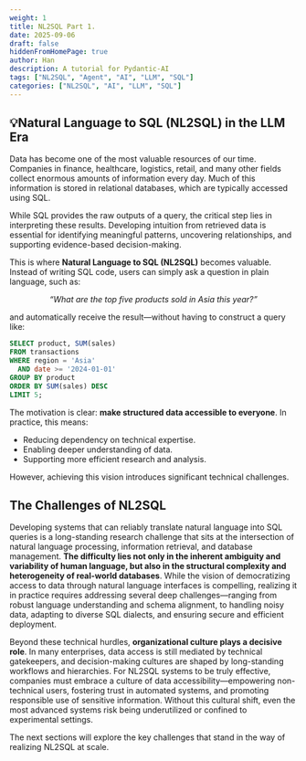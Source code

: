 ```yaml
---
weight: 1
title: NL2SQL Part 1.
date: 2025-09-06
draft: false
hiddenFromHomePage: true
author: Han
description: A tutorial for Pydantic-AI
tags: ["NL2SQL", "Agent", "AI", "LLM", "SQL"]
categories: ["NL2SQL", "AI", "LLM", "SQL"]
---
```


## 💡Natural Language to SQL (NL2SQL) in the LLM Era

Data has become one of the most valuable resources of our time. Companies in finance, healthcare, logistics, retail, and many other fields collect enormous amounts of information every day. Much of this information is stored in relational databases, which are typically accessed using SQL.

While SQL provides the raw outputs of a query, the critical step lies in interpreting these results. Developing intuition from retrieved data is essential for identifying meaningful patterns, uncovering relationships, and supporting evidence-based decision-making.

This is where **Natural Language to SQL (NL2SQL)** becomes valuable. Instead of writing SQL code, users can simply ask a question in plain language, such as:

<p align="center"><i>“What are the top five products sold in Asia this year?”</i></p>  

and automatically receive the result—without having to construct a query like:

```sql
SELECT product, SUM(sales)
FROM transactions
WHERE region = 'Asia'
  AND date >= '2024-01-01'
GROUP BY product
ORDER BY SUM(sales) DESC
LIMIT 5;
```

The motivation is clear: **make structured data accessible to everyone**. In practice, this means:

* Reducing dependency on technical expertise.
* Enabling deeper understanding of data.
* Supporting more efficient research and analysis.

However, achieving this vision introduces significant technical challenges.


## The Challenges of NL2SQL

Developing systems that can reliably translate natural language into SQL queries is a long-standing research challenge that sits at the intersection of natural language processing, information retrieval, and database management. **The difficulty lies not only in the inherent ambiguity and variability of human language, but also in the structural complexity and heterogeneity of real-world databases**. While the vision of democratizing access to data through natural language interfaces is compelling, realizing it in practice requires addressing several deep challenges—ranging from robust language understanding and schema alignment, to handling noisy data, adapting to diverse SQL dialects, and ensuring secure and efficient deployment.

Beyond these technical hurdles, **organizational culture plays a decisive role**. In many enterprises, data access is still mediated by technical gatekeepers, and decision-making cultures are shaped by long-standing workflows and hierarchies. For NL2SQL systems to be truly effective, companies must embrace a culture of data accessibility—empowering non-technical users, fostering trust in automated systems, and promoting responsible use of sensitive information. Without this cultural shift, even the most advanced systems risk being underutilized or confined to experimental settings.

The next sections will explore the key challenges that stand in the way of realizing NL2SQL at scale.

<!-- ### 1. Ambiguity in Natural Language -->

<!-- Human language is inherently imprecise, and resolving its ambiguity is one of the most difficult aspects of NL2SQL. -->

<!-- * **Lexical ambiguity** -->
<!--   Words often have multiple meanings. For example: -->
<!--   *Query*: *“Show me all accounts at the bank.”* -->
<!--   *Interpretation A*: financial institution (table `bank_accounts`) -->
<!--   *Interpretation B*: riverbank survey data (table `riverbank_records`) -->
<!--   A robust NL2SQL system must disambiguate based on schema context or user intent. -->

<!-- * **Syntactic ambiguity** -->
<!--   The same sentence structure can be parsed in more than one valid way. -->
<!--   *Query*: *“List employees in sales with high performance reviews.”* -->

<!--   * Interpretation A: employees who are in the sales department **and** have high reviews. -->
<!--   * Interpretation B: sales records that have been associated with high-performing employees. -->
<!--     Resolving this requires both syntactic parsing and semantic grounding in the database schema. -->

<!-- * **Underspecification** -->
<!--   Many natural queries leave out critical details. -->
<!--   *Query*: *“How many users are in England?”* -->

<!--   * Which dataset? (e.g., active users, registered users, trial users) -->
<!--   * Which time frame? (e.g., this month, this year, all-time) -->
<!--   * Which region definition? (e.g., England vs. UK vs. Great Britain) -->
<!--     Possible mitigation: asking clarification questions, or leveraging metadata such as default filters. -->

<!-- * **Semantic mismatch** -->
<!--   Sometimes, the user’s request cannot be expressed in terms of the schema. -->
<!--   *Query*: *“How many singers died of COVID in 2021?”* -->
<!--   If the database only contains discography and release dates, the answer is impossible. -->
<!--   Systems must detect such gaps and respond gracefully (e.g., “This information is not available in the current database”). -->

<!-- --- -->

<!-- ### 2. Complexity of Real-World Databases -->

<!-- Academic benchmarks often rely on small, well-structured schemas. In contrast, enterprise databases are large, noisy, and domain-specific. -->

<!-- * **Scale** -->
<!--   Real systems may contain hundreds of tables and thousands of columns. For instance, a healthcare database might have tables for patients, visits, diagnoses, prescriptions, lab results, and billing records. Querying requires reasoning across long chains of joins. -->

<!-- * **Schema opacity** -->
<!--   Column names are often cryptic. -->
<!--   Example: `amt_rec` (amount received), `c_id` (customer ID), `dx_code` (diagnosis code). -->
<!--   Such names may be clear to developers but obscure to models. Schema linking techniques, such as embedding-based matching or using documentation, are needed to align natural words to column names. -->

<!-- * **Domain-specific conventions** -->
<!--   Each industry encodes knowledge differently. -->

<!--   * Finance: abbreviations like P\&L, EBITDA. -->
<!--   * Healthcare: ICD-10 codes for diseases. -->
<!--   * Logistics: hub-and-spoke identifiers. -->
<!--     Models must adapt to specialized vocabularies and structures. -->

<!-- * **Data noise and inconsistency** -->
<!--   Industrial data often contains duplicates, missing values, or legacy artifacts. -->
<!--   Example: customer names appearing as *“John Doe,” “J. Doe,” “Doe, John”*. -->
<!--   An NL2SQL system may miscount unless it can account for such inconsistencies. -->

<!-- --- -->

<!-- ### 3. Barriers to Practical Deployment -->

<!-- Even when an NL2SQL model generates correct SQL, real-world deployment introduces operational and governance concerns. -->

<!-- * **Heterogeneity of SQL dialects** -->
<!--   SQL differs across engines. -->

<!--   * PostgreSQL: `ILIKE` for case-insensitive search. -->
<!--   * MySQL: `LOWER()` + `LIKE` combination. -->
<!--   * Oracle: `ROWNUM` vs. `LIMIT`. -->
<!--     A system must either normalize queries or adapt dynamically to the target dialect. -->

<!-- * **Generalization gap** -->
<!--   Models trained on benchmarks (e.g., Spider, WikiSQL) often achieve high accuracy but struggle on industrial databases. -->

<!--   * Academic DB: 10 tables, clean schema, descriptive names. -->
<!--   * Real DB: 500 tables, cryptic abbreviations, evolving schema. -->
<!--     Closing this gap requires domain adaptation and continual learning. -->

<!-- * **Dependence on external knowledge** -->
<!--   Some queries cannot be answered from schema alone. -->
<!--   *Query*: *“Show me Q4 revenue excluding one-time adjustments.”* -->
<!--   Here, the concept of “adjustments” may only be defined in business documentation or policy manuals. Integrating external knowledge sources (ontologies, business rules) becomes essential. -->

<!-- * **Security and governance** -->
<!--   Allowing natural language access to sensitive databases introduces risks: -->

<!--   * Malicious injection: a user typing *“Drop all tables”* disguised as a natural query. -->
<!--   * Data leakage: exposing private information inadvertently. -->
<!--     Mitigation requires safeguards such as query sanitization, access control, and audit logging. -->

<!-- --- -->

<!-- ✅ This framing not only **states the problems** but also **illustrates them with concrete examples** and hints at **possible strategies** (schema linking, clarification, dialect normalization, query sanitization). -->

<!-- Would you like me to add a **“Research Directions / Mitigation Strategies”** subsection after each challenge (e.g., methods like semantic parsing, ontology grounding, query repair), so the section reads more like a roadmap? -->

<!-- ## ⚙️ Approaches in the LLM Era -->

<!-- The rise of **Large Language Models (LLMs)** has given NL2SQL a major boost. Instead of building models from scratch, researchers now adapt powerful general-purpose models (GPT, Llama, T5, etc.) to SQL generation. -->

<!-- ### 🔹 In-Context Learning (ICL) -->

<!-- In ICL, we use **prompt engineering** to guide LLMs at inference time without retraining. -->

<!-- **Example prompt:** -->

<!-- ``` -->
<!-- You are a SQL expert. -->  
<!-- Given the following table schema and a natural language question, -->  
<!-- generate a syntactically correct SQL query. -->  

<!-- Table: Customers (CName, Age, City) -->  
<!-- Question: How many customers are older than 30? -->  
<!-- Answer: SELECT COUNT(*) FROM Customers WHERE Age > 30; -->
<!-- ``` -->

<!-- * **Advantages**: No training required, flexible, dynamic. -->
<!-- * **Disadvantages**: -->

<!--   * Limited by context window size (large schemas can’t fit). -->
<!--   * Performance depends heavily on how examples are chosen. -->

<!-- 👉 Researchers experiment with **example selection strategies**: random sampling, similarity-based retrieval, masking sensitive tokens, and **self-correction loops** where the LLM critiques and revises its own SQL. -->

<!-- --- -->

<!-- ### 🔹 Fine-Tuning -->

<!-- Another approach is to train or fine-tune models on **NL-SQL pairs**. -->

<!-- * **Advantages**: More robust, domain-adapted, higher accuracy. -->
<!-- * **Disadvantages**: Expensive, requires large high-quality datasets, and the model becomes static (can’t adapt to new schemas without retraining). -->

<!-- Fine-tuning works best in stable domains — e.g., a financial institution repeatedly querying the same data warehouse. -->

<!-- --- -->

<!-- ### 🔹 Self-Correction and Agents -->

<!-- A promising direction is treating NL2SQL as a **multi-step reasoning task** rather than a single shot. -->

<!-- * **Self-correction**: The model drafts an initial SQL, then refines it by decomposing the task. -->
<!-- * **Agentic frameworks**: LLMs act as agents that query schema metadata, clarify vague user intent, or iteratively improve SQL through feedback. -->

<!-- For example, a user might ask: -->
<!-- *“What is the most common component in the warehouse?”* -->
<!-- Instead of hallucinating, the system could **ask clarifying questions**: -->

<!-- 1. Which warehouse? -->
<!-- 2. Which component category? -->

<!-- This guided interaction dramatically improves SQL quality. -->

<!-- --- -->
<!-- ## 📊 Benchmarking Datasets & Performance -->

<!-- | Dataset                            | Scale & Domain                                      | Example Characteristics                          | Reported LLM Performance                                        | -->
<!-- | ---------------------------------- | --------------------------------------------------- | ------------------------------------------------ | --------------------------------------------------------------- | -->
<!-- | **WikiSQL**                        | 80k queries, 24k tables (Wikipedia)                 | Single-table queries, relatively simple schemas  | Widely solved (>90% accuracy by many models)                    | -->
<!-- | **Spider v1.0**                    | 200 DBs, 138 domains, \~10k queries                 | Cross-domain, multi-table joins                  | GPT-O1 preview: **91.2%** <br> GPT-4: \~55%                     | -->
<!-- | **BIRD**                           | 13k pairs, 95 DBs, 37 domains                       | Includes DB descriptions, efficiency metric      | GPT-O1 preview: **73.0%** <br> GPT-4: 54.89% <br> Human: 92.96% | -->
<!-- | **Spider v2.0**                    | Industrial DBs: 632 queries, avg. 812 columns/DB    | Long queries (>100 lines), industrial complexity | GPT-O1 preview: **17.0%** <br> Llama-3.1-405B: **2.21%**        | -->
<!-- | **KaggleDBQA**                     | 272 queries, 8 DBs                                  | Annotator-built queries + docs                   | Smaller scale, niche use                                        | -->
<!-- | **Korean NL2SQL (AI-Hub, Archer)** | AI-Hub: 6k pairs <br> Archer: 1,042 queries, 20 DBs | Natural language questions in Korean             | Still underexplored                                             | -->

<!-- --- -->

<!-- This table highlights the **performance gap**: -->

<!-- * Models look strong on **Spider v1.0** (academic) but collapse on **Spider v2.0** (industrial). -->
<!-- * Datasets like **BIRD** introduce new evaluation metrics (efficiency, not just correctness). -->
<!-- * Language diversity (Korean NL2SQL) is still in early stages. -->


<!-- ## 📉 Typical Failures of LLM-based NL2SQL -->

<!-- Even strong models exhibit consistent failure modes: -->

<!-- * **Hallucination**: Inventing non-existent columns or tables. -->
<!-- * **Schema mismatch**: Misunderstanding abbreviations or cryptic names. -->
<!-- * **Contextual errors**: Ignoring temporal context or business-specific rules. -->
<!-- * **Performance degradation**: Especially severe when moving from Spider v1.0 to Spider v2.0. -->

<!-- --- -->

<!-- ## 🔮 The Road Ahead -->

<!-- Where are we today? -->

<!-- * LLMs are good at **academic benchmarks** but **struggle in enterprise environments**. -->
<!-- * Schema size, ambiguity, and domain-specific quirks make deployment challenging. -->
<!-- * Real progress requires **patient, long-term investment**. -->

<!-- ### Promising directions: -->

<!-- 1. **Schema-aware prompting** – selectively retrieving only the relevant schema pieces instead of dumping the entire DB schema into the prompt. -->
<!-- 2. **Guided UIs** – involve users in query refinement (presenting options for warehouses, dates, categories). -->
<!-- 3. **Hybrid systems** – combining symbolic reasoning with neural generation. -->
<!-- 4. **LLM agents** – breaking down the task into steps: schema linking → SQL generation → validation → execution. -->
<!-- 5. **Robust evaluation** – datasets like Spider v2.0 and BIRD push models closer to real-world conditions. -->

<!-- --- -->

<!-- ## ✨ Conclusion -->

<!-- NL2SQL embodies a simple idea with transformative potential: letting people ask questions in natural language and get answers from structured data. -->

<!-- But behind that simplicity lies a web of challenges — linguistic ambiguity, messy schemas, deployment hurdles. LLMs have injected new energy into this field, but their performance drops sharply outside academic benchmarks. -->

<!-- The way forward isn’t just bigger models. It’s **better prompts, smarter agents, guided interfaces, and schema-aware techniques** — all built with realistic expectations. -->

<!-- As the field matures, NL2SQL could truly democratize access to data, empowering anyone — not just SQL experts — to unlock insights from the world’s most valuable resource: information. -->

<!-- --- -->

<!-- Would you like me to **polish this into a professional blog post format with visuals in mind** (like code blocks, dataset comparison tables, diagrams you can later add), or keep it as a **technical long-form article** that reads like a survey paper summary? -->

<!-- # Lessons Learned -->

<!-- # References -->
<!-- - --> 
